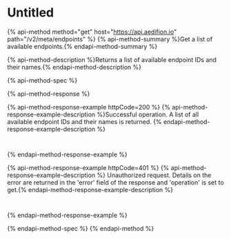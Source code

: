 # Untitled

{% api-method method="get" host="https://api.aedifion.io" path="/v2/meta/endpoints" %}
{% api-method-summary %}Get a list of available endpoints.{% endapi-method-summary %}

{% api-method-description %}Returns a list of available endpoint IDs and their names.{% endapi-method-description %}

{% api-method-spec %}

{% api-method-response %}

{% api-method-response-example httpCode=200 %}
{% api-method-response-example-description %}Successful operation. A list of all available endpoint IDs and their names is returned.
{% endapi-method-response-example-description %}

```
 
```

{% endapi-method-response-example %}

{% api-method-response-example httpCode=401 %}
{% api-method-response-example-description %}
Unauthorized request. Details on the error are returned in the 'error' field of the response and 'operation' is set to get.{% endapi-method-response-example-description %}

```
 
```

{% endapi-method-response-example %}

{% endapi-method-spec %}
{% endapi-method %}
